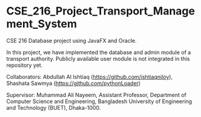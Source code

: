 # CSE_216_Project_Transport_Management_System
CSE 216 Database project using JavaFX and Oracle.

In this project, we have implemented the database and admin module of a transport authority. Publicly available user module is not integrated in this repository yet.

Collaborators:  Abdullah Al Ishtiaq (https://github.com/ishtiaqniloy), Shashata Sawmya (https://github.com/pythonLoader)

Supervisor: Muhammad Ali Nayeem, Assistant Professor, Department of Computer Science and Engineering, Bangladesh University of Engineering and Technology (BUET), Dhaka-1000.


